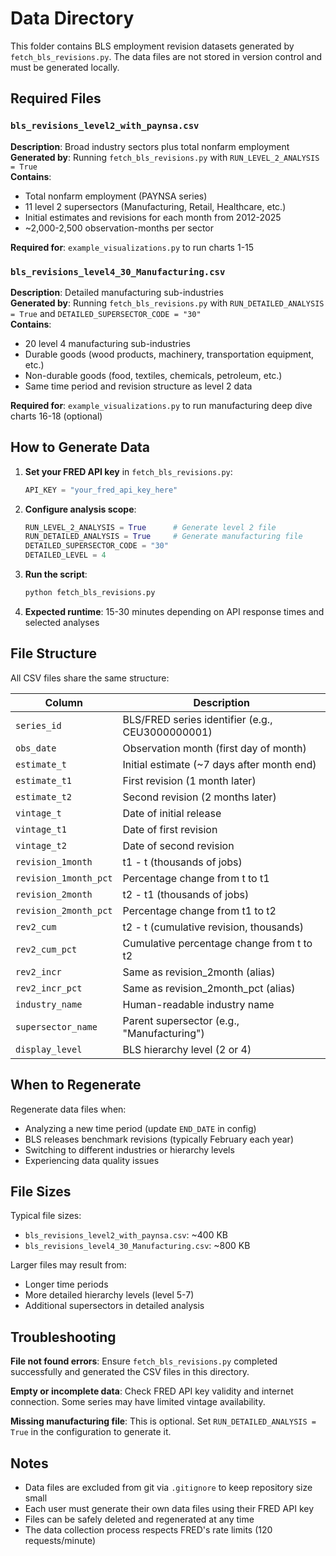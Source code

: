 # Data Directory

This folder contains BLS employment revision datasets generated by `fetch_bls_revisions.py`. The data files are not stored in version control and must be generated locally.

## Required Files

### `bls_revisions_level2_with_paynsa.csv`
**Description**: Broad industry sectors plus total nonfarm employment  
**Generated by**: Running `fetch_bls_revisions.py` with `RUN_LEVEL_2_ANALYSIS = True`  
**Contains**:
- Total nonfarm employment (PAYNSA series)
- 11 level 2 supersectors (Manufacturing, Retail, Healthcare, etc.)
- Initial estimates and revisions for each month from 2012-2025
- ~2,000-2,500 observation-months per sector

**Required for**: `example_visualizations.py` to run charts 1-15

### `bls_revisions_level4_30_Manufacturing.csv`
**Description**: Detailed manufacturing sub-industries  
**Generated by**: Running `fetch_bls_revisions.py` with `RUN_DETAILED_ANALYSIS = True` and `DETAILED_SUPERSECTOR_CODE = "30"`  
**Contains**:
- 20 level 4 manufacturing sub-industries
- Durable goods (wood products, machinery, transportation equipment, etc.)
- Non-durable goods (food, textiles, chemicals, petroleum, etc.)
- Same time period and revision structure as level 2 data

**Required for**: `example_visualizations.py` to run manufacturing deep dive charts 16-18 (optional)

## How to Generate Data

1. **Set your FRED API key** in `fetch_bls_revisions.py`:
   ```python
   API_KEY = "your_fred_api_key_here"
   ```

2. **Configure analysis scope**:
   ```python
   RUN_LEVEL_2_ANALYSIS = True      # Generate level 2 file
   RUN_DETAILED_ANALYSIS = True     # Generate manufacturing file
   DETAILED_SUPERSECTOR_CODE = "30"
   DETAILED_LEVEL = 4
   ```

3. **Run the script**:
   ```bash
   python fetch_bls_revisions.py
   ```

4. **Expected runtime**: 15-30 minutes depending on API response times and selected analyses

## File Structure

All CSV files share the same structure:

| Column | Description |
|--------|-------------|
| `series_id` | BLS/FRED series identifier (e.g., CEU3000000001) |
| `obs_date` | Observation month (first day of month) |
| `estimate_t` | Initial estimate (~7 days after month end) |
| `estimate_t1` | First revision (1 month later) |
| `estimate_t2` | Second revision (2 months later) |
| `vintage_t` | Date of initial release |
| `vintage_t1` | Date of first revision |
| `vintage_t2` | Date of second revision |
| `revision_1month` | t1 - t (thousands of jobs) |
| `revision_1month_pct` | Percentage change from t to t1 |
| `revision_2month` | t2 - t1 (thousands of jobs) |
| `revision_2month_pct` | Percentage change from t1 to t2 |
| `rev2_cum` | t2 - t (cumulative revision, thousands) |
| `rev2_cum_pct` | Cumulative percentage change from t to t2 |
| `rev2_incr` | Same as revision_2month (alias) |
| `rev2_incr_pct` | Same as revision_2month_pct (alias) |
| `industry_name` | Human-readable industry name |
| `supersector_name` | Parent supersector (e.g., "Manufacturing") |
| `display_level` | BLS hierarchy level (2 or 4) |

## When to Regenerate

Regenerate data files when:
- Analyzing a new time period (update `END_DATE` in config)
- BLS releases benchmark revisions (typically February each year)
- Switching to different industries or hierarchy levels
- Experiencing data quality issues

## File Sizes

Typical file sizes:
- `bls_revisions_level2_with_paynsa.csv`: ~400 KB
- `bls_revisions_level4_30_Manufacturing.csv`: ~800 KB

Larger files may result from:
- Longer time periods
- More detailed hierarchy levels (level 5-7)
- Additional supersectors in detailed analysis

## Troubleshooting

**File not found errors**: Ensure `fetch_bls_revisions.py` completed successfully and generated the CSV files in this directory.

**Empty or incomplete data**: Check FRED API key validity and internet connection. Some series may have limited vintage availability.

**Missing manufacturing file**: This is optional. Set `RUN_DETAILED_ANALYSIS = True` in the configuration to generate it.

## Notes

- Data files are excluded from git via `.gitignore` to keep repository size small
- Each user must generate their own data files using their FRED API key
- Files can be safely deleted and regenerated at any time
- The data collection process respects FRED's rate limits (120 requests/minute)
